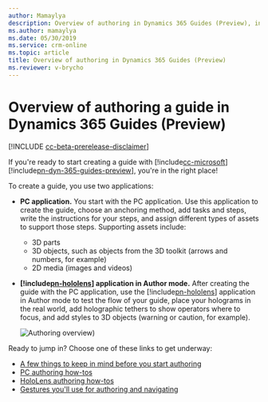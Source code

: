 ```yaml
---
author: Mamaylya
description: Overview of authoring in Dynamics 365 Guides (Preview), including PC authoring and HoloLens authoring
ms.author: mamaylya
ms.date: 05/30/2019
ms.service: crm-online
ms.topic: article
title: Overview of authoring in Dynamics 365 Guides (Preview)
ms.reviewer: v-brycho
---
```


# Overview of authoring a guide in Dynamics 365 Guides (Preview)

[!INCLUDE [cc-beta-prerelease-disclaimer](../includes/cc-beta-prerelease-disclaimer.md)]
 
If you're ready to start creating a guide with [!include[cc-microsoft](../includes/cc-microsoft.md)] [!include[pn-dyn-365-guides-preview](../includes/pn-dyn-365-guides-preview.md)], you're in the right place! 

To create a guide, you use two applications:

- **PC application.** You start with the PC application. Use this application to create the guide, choose an anchoring method, 
add tasks and steps, write the instructions for your steps, and assign different types of assets to support those steps. 
Supporting assets include:

  - 3D parts
  - 3D objects, such as objects from the 3D toolkit (arrows and numbers, for example)
  - 2D media (images and videos)
  
- **[!include[pn-hololens](../includes/pn-hololens.md)] application in Author mode.** After creating the guide with the PC application, use the [!include[pn-hololens](../includes/pn-hololens.md)] application in Author mode to test the flow of your guide, place your holograms in the real world, add holographic tethers to show operators where to focus, and add styles to 3D objects (warning or caution, for example).

   ![Authoring overview)](media/authoring-overview.PNG "Authoring overview")

Ready to jump in? Choose one of these links to get underway:

- [A few things to keep in mind before you start authoring](before-you-start.md)
- [PC authoring how-tos](pc-authoring.md)
- [HoloLens authoring how-tos](hololens-authoring.md)
- [Gestures you'll use for authoring and navigating](authoring-gestures.md)

